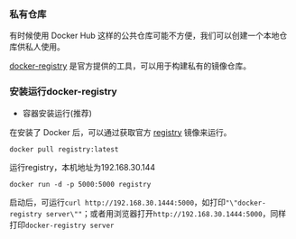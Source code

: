 ### 私有仓库

有时候使用 Docker Hub 这样的公共仓库可能不方便，我们可以创建一个本地仓库供私人使用。

[docker-registry](https://github.com/docker/docker-registry) 是官方提供的工具，可以用于构建私有的镜像仓库。

### 安装运行docker-registry

 * 容器安装运行(推荐)
 
  在安装了 Docker 后，可以通过获取官方 [registry](https://registry.hub.docker.com/_/registry/) 镜像来运行。
  ```shell
  docker pull registry:latest
  ```
  运行registry，本机地址为192.168.30.144
  ```shell
  docker run -d -p 5000:5000 registry
  ```
  启动后，可运行`curl http://192.168.30.1444:5000`，如打印`"\"docker-registry server\""`；或者用浏览器打开`http://192.168.30.1444:5000`，同样打印`docker-registry server`
  
  
  
